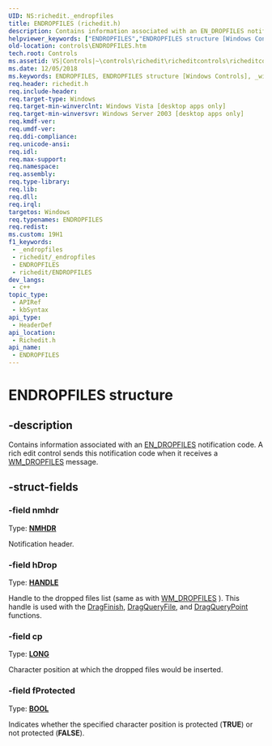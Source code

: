 ```yaml
---
UID: NS:richedit._endropfiles
title: ENDROPFILES (richedit.h)
description: Contains information associated with an EN_DROPFILES notification code. A rich edit control sends this notification code when it receives a WM_DROPFILES message.
helpviewer_keywords: ["ENDROPFILES","ENDROPFILES structure [Windows Controls]","_win32_ENDROPFILES_str","_win32_ENDROPFILES_str_cpp","controls.ENDROPFILES","controls._win32_ENDROPFILES_str","richedit/ENDROPFILES"]
old-location: controls\ENDROPFILES.htm
tech.root: Controls
ms.assetid: VS|Controls|~\controls\richedit\richeditcontrols\richeditcontrolreference\richeditstructures\endropfiles.htm
ms.date: 12/05/2018
ms.keywords: ENDROPFILES, ENDROPFILES structure [Windows Controls], _win32_ENDROPFILES_str, _win32_ENDROPFILES_str_cpp, controls.ENDROPFILES, controls._win32_ENDROPFILES_str, richedit/ENDROPFILES
req.header: richedit.h
req.include-header: 
req.target-type: Windows
req.target-min-winverclnt: Windows Vista [desktop apps only]
req.target-min-winversvr: Windows Server 2003 [desktop apps only]
req.kmdf-ver: 
req.umdf-ver: 
req.ddi-compliance: 
req.unicode-ansi: 
req.idl: 
req.max-support: 
req.namespace: 
req.assembly: 
req.type-library: 
req.lib: 
req.dll: 
req.irql: 
targetos: Windows
req.typenames: ENDROPFILES
req.redist: 
ms.custom: 19H1
f1_keywords:
 - _endropfiles
 - richedit/_endropfiles
 - ENDROPFILES
 - richedit/ENDROPFILES
dev_langs:
 - c++
topic_type:
 - APIRef
 - kbSyntax
api_type:
 - HeaderDef
api_location:
 - Richedit.h
api_name:
 - ENDROPFILES
---
```


# ENDROPFILES structure


## -description

Contains information associated with an <a href="/windows/win32/controls/en-dropfiles">EN_DROPFILES</a> notification code. A rich edit control sends this notification code when it receives a <a href="/windows/desktop/shell/wm-dropfiles">WM_DROPFILES</a> message.

## -struct-fields

### -field nmhdr

Type: <b><a href="/windows/win32/api/richedit/ns-richedit-nmhdr">NMHDR</a></b>

Notification header.

### -field hDrop

Type: <b><a href="/windows/desktop/WinProg/windows-data-types">HANDLE</a></b>

Handle to the dropped files list (same as with <a href="/windows/desktop/shell/wm-dropfiles">WM_DROPFILES</a> ). This handle is used with the <a href="/windows/desktop/api/shellapi/nf-shellapi-dragfinish">DragFinish</a>, <a href="/windows/desktop/api/shellapi/nf-shellapi-dragqueryfilea">DragQueryFile</a>, and <a href="/windows/desktop/api/shellapi/nf-shellapi-dragquerypoint">DragQueryPoint</a> functions.

### -field cp

Type: <b><a href="/windows/desktop/WinProg/windows-data-types">LONG</a></b>

Character position at which the dropped files would be inserted.

### -field fProtected

Type: <b><a href="/windows/desktop/WinProg/windows-data-types">BOOL</a></b>

Indicates whether the specified character position is protected (<b>TRUE</b>) or not protected (<b>FALSE</b>).

